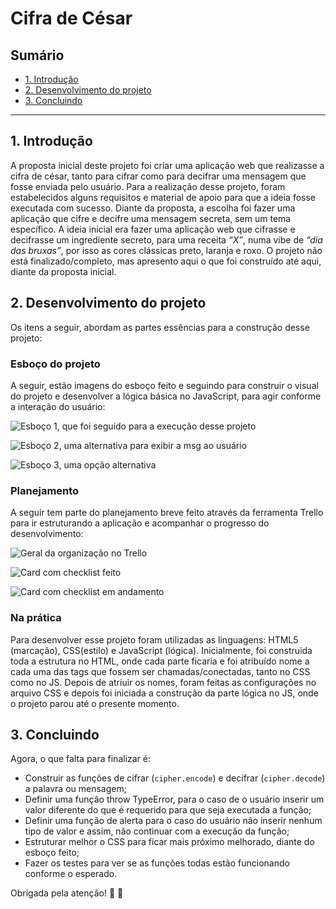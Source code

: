 # Cifra de César

## Sumário

* [1. Introdução](#1-introdução)
* [2. Desenvolvimento do projeto](#2-desenvolvimento-do-projeto)
* [3. Concluindo](#3-concluindo)

***

## 1. Introdução

A proposta inicial deste projeto foi criar uma aplicação web que realizasse a cifra de césar, tanto para cifrar como para
decifrar uma mensagem que fosse enviada pelo usuário. Para a realização desse projeto, foram estabelecidos alguns
requisitos e material de apoio para que a ideia fosse executada com sucesso.
Diante da proposta, a escolha foi fazer uma aplicação que cifre e decifre uma mensagem secreta, sem um tema específico. A ideia inicial era fazer uma aplicação web que cifrasse e decifrasse um ingrediente secreto, para uma receita _“X”_, numa vibe de _“dia das bruxas”_, por isso as cores clássicas preto, laranja e roxo. 
O projeto não está finalizado/completo, mas apresento aqui o que foi construído até aqui, diante da proposta inicial.

## 2. Desenvolvimento do projeto

Os itens a seguir, abordam as partes essências para a construção desse projeto:

### Esboço do projeto

A seguir, estão imagens do esboço feito e seguindo para construir o visual do projeto e desenvolver a lógica básica no JavaScript, para agir conforme a interação do usuário:

![Esboço 1, que foi seguido para a execução desse projeto](src/img/esbocoa.jpg)

![Esboço 2, uma alternativa para exibir a msg ao usuário](src/img/esbocob.jpg)

![Esboço 3, uma opção alternativa](src/img/esbococ.jpg)


### Planejamento

A seguir tem parte do planejamento breve feito através da ferramenta Trello para ir estruturando a aplicação e acompanhar o progresso do desenvolvimento:

![Geral da organização no Trello](src/img/trelloa.png)

![Card com checklist feito](src/img/trellob.png)

![Card com checklist em andamento](src/img/trelloc.png)

### Na prática

Para desenvolver esse projeto foram utilizadas as linguagens: HTML5 (marcação), CSS(estilo) e JavaScript (lógica).
Inicialmente, foi construida toda a estrutura no HTML, onde cada parte ficaria e foi atribuído nome a cada uma das tags que fossem ser chamadas/conectadas, tanto no CSS como no JS. 
Depois de atriuir os nomes, foram feitas as configurações no arquivo CSS e depois foi iniciada a construção da parte lógica no JS, onde o projeto parou até o presente momento. 


## 3. Concluindo

Agora, o que falta para finalizar é: 
  * Construir as funções de cifrar (`cipher.encode`) e decifrar (`cipher.decode`) a palavra ou mensagem;
  * Definir uma função throw TypeError, para o caso de o usuário inserir um valor diferente do que é requerido para que seja executada a função;
 * Definir uma função de alerta para o caso do usuário não inserir nenhum tipo de valor e assim, não continuar com a execução da função;
 * Estruturar melhor o CSS para ficar mais próximo melhorado, diante do esboço feito;
 * Fazer os testes para ver se as funções todas estão funcionando conforme o esperado.

  Obrigada pela atenção! :sunflower: :yellow_heart:


